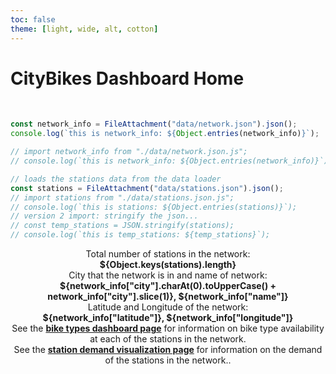 ```yaml
---
toc: false
theme: [light, wide, alt, cotton]
---
```

<!-- PROVIDED: This controls the theme of the page! [OPTIONAL] Feel free to change and play around with the theme to find one you like for this page! -->
<!-- HINT: Reference the documentation given in the instructions! -->

<!-- PROVIDED: Header/Page Title -->
# CityBikes Dashboard Home
<br>


<!-- CHALLENGE 3.1 -->
<!-- YOUR TURN: Add code to load the data from stations.json.js-->
<!-- HINT: Use a FileAttachment like we did in Lab 2: Observable Dashboard! -->
<!-- Imports the data from the network and stations data loaders -->

<!-- Referred to this source: https://observablehq.observablehq.cloud/data-loader-examples/js -->
```js
const network_info = FileAttachment("data/network.json").json();
console.log(`this is network_info: ${Object.entries(network_info)}`);
```

```js
// import network_info from "./data/network.json.js";
// console.log(`this is network_info: ${Object.entries(network_info)}`);
```

```js
// loads the stations data from the data loader
const stations = FileAttachment("data/stations.json").json();
// import stations from "./data/stations.json.js";
// console.log(`this is stations: ${Object.entries(stations)}`);
// version 2 import: stringify the json... 
// const temp_stations = JSON.stringify(stations);
// console.log(`this is temp_stations: ${temp_stations}`);
```

<!-- CHALLENGE 3.2 -->
<!-- YOUR TURN: Add a grid with three cards of information here -->
<!-- Reference the instructions for what information to display in each card. -->
<!-- HINT: You will have to use string interpolation like this `This is a ${interpolated_value}`! -->
<!-- HINT: Reference the .set() method documentation for getting data from a Map in JS linked in the instructions. ! -->

<div class="grid grid-cols-3">
    <div class="card" style="text-align: center;"> Total number of stations in the network: <br>
        <strong>${Object.keys(stations).length}</strong>
    </div>
    <div class="card" style="text-align: center;"> City that the network is in and name of network: <br>
        <strong>${network_info["city"].charAt(0).toUpperCase() + network_info["city"].slice(1)}, ${network_info["name"]}</strong>
    </div>
    <div class="card" style="text-align: center;"> Latitude and Longitude of the network: <br>
        <strong>${network_info["latitude"]}, ${network_info["longitude"]}</strong>
    </div>
</div>


<div class="grid grid-cols-2">
    <div class="card" style="text-align: center;">See the <a href="/bike-types.html"><b>bike types dashboard page</b></a> for information on bike type availability at each of the stations in the network.</div>
    <div class="card" style="text-align: center;">See the <a href="/station-demand.html"><b>station demand visualization page</b></a> for information on the demand of the stations in the network.</b>.
    </div>
</div>